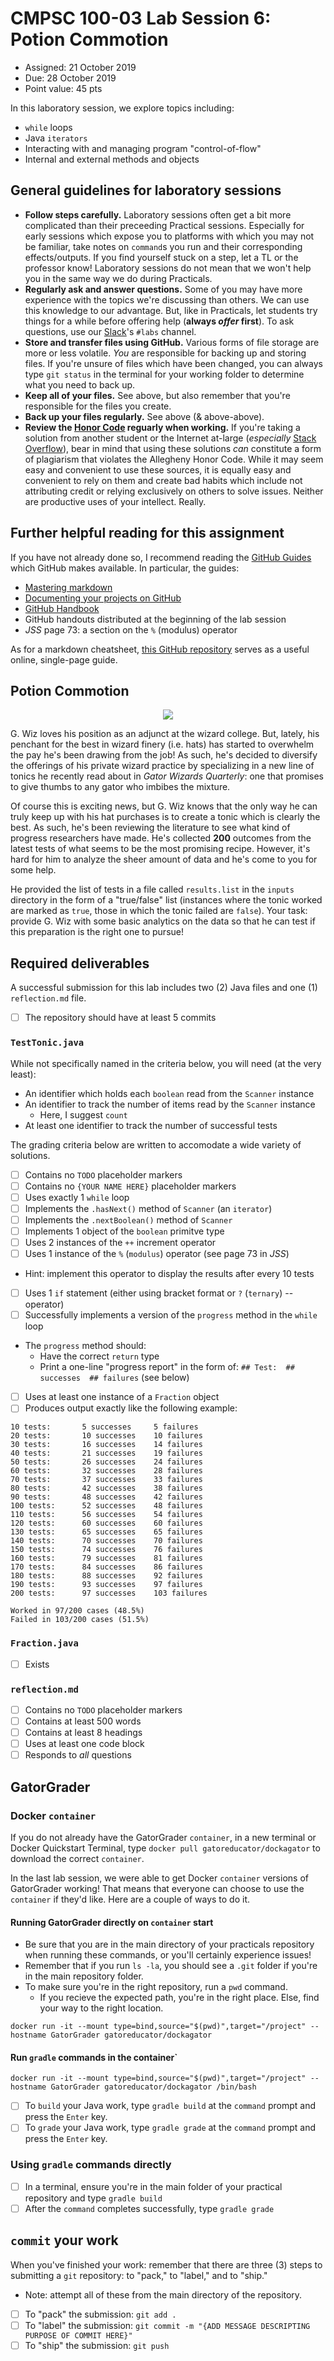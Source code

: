 # CMPSC 100-03 Lab Session 6: Potion Commotion
* Assigned: 21 October 2019
* Due: 28 October 2019
* Point value: 45 pts

In this laboratory session, we explore topics including: 

* `while` loops
* Java `iterators`
* Interacting with and managing program "control-of-flow"
* Internal and external methods and objects

## General guidelines for laboratory sessions

* **Follow steps carefully.** Laboratory sessions often get a bit more complicated than their preceeding Practical sessions. Especially for early sessions which expose you to platforms with which you may not be familiar, take notes on `command`s you run and their corresponding effects/outputs. If you find yourself stuck on a step, let a TL or the professor know! Laboratory sessions do not mean that we won't help you in the same way we do during Practicals.
* **Regularly ask and answer questions.** Some of you may have more experience with the topics we're discussing than others. We can use this knowledge to our advantage. But, like in Practicals, let students try things for a while before offering help (**always _offer_ first**). To ask questions, use our [Slack](https://cmpsc100fall2019.slack.com)'s `#labs` channel.
* **Store and transfer files using GitHub.** Various forms of file storage are more or less volatile. *You* are responsible for backing up and storing files. If you're unsure of files which have been changed, you can always type `git status` in the terminal for your working folder to determine what you need to back up.
* **Keep all of your files.** See above, but also remember that you're responsible for the files you create.
* **Back up your files regularly.** See above (& above-above).
* **Review the [Honor Code](https://sites.allegheny.edu/about/honor-code/) reguarly when working.** If you're taking a solution from another student or the Internet at-large (_especially_ [Stack Overflow](https://stackoverflow.com)), bear in mind that using these solutions _can_ constitute a form of plagiarism that violates the Allegheny Honor Code. While it may seem easy and convenient to use these sources, it is equally easy and convenient to rely on them and create bad habits which include not attributing credit or relying exclusively on others to solve issues. Neither are productive uses of your intellect. Really.

## Further helpful reading for this assignment

If you have not already done so, I recommend reading the [GitHub Guides](https://guides.github.com) which GitHub makes available. In particular, the guides:
* [Mastering markdown](https://guides.github.com/features/mastering-markdown/)
* [Documenting your projects on GitHub](https://guides.github.com/features/wikis/)
* [GitHub Handbook](https://guides.github.com/introduction/git-handbook/)
* GitHub handouts distributed at the beginning of the lab session
* _JSS_ page 73: a section on the `%` (modulus) operator

As for a markdown cheatsheet, [this GitHub repository](https://github.com/adam-p/markdown-here/wiki/Markdown-Cheatsheet) serves as a useful online, single-page guide.

## Potion Commotion

<center>
<img src = "https://external-content.duckduckgo.com/iu/?u=http%3A%2F%2Ffc09.deviantart.net%2Ffs71%2Ff%2F2013%2F187%2Ff%2F1%2F8_bit_potion_by_captaintoog-d6cc1f1.png&f=1&nofb=1">
</center>

G. Wiz loves his position as an adjunct at the wizard college. But, lately, his penchant for the best in wizard finery (i.e. hats) has started to overwhelm the pay he's been drawing from the job! As such, he's decided to diversify the offerings of his private wizard practice by specializing in a new line of tonics he recently read about in _Gator Wizards Quarterly_: one that promises to give thumbs to any gator who imbibes the mixture.

Of course this is exciting news, but G. Wiz knows that the only way he can truly keep up with his hat purchases is to create a tonic which is clearly the best. As such, he's been reviewing the literature to see what kind of progress researchers have made. He's collected **200** outcomes from the latest tests of what seems to be the most promising recipe. However, it's hard for him to analyze the sheer amount of data and he's come to you for some help.

He provided the list of tests in a file called `results.list` in the `inputs` directory in the form of a "true/false" list (instances where the tonic worked are marked as `true`, those in which the tonic failed are `false`). Your task: provide G. Wiz with some basic analytics on the data so that he can test if this preparation is the right one to pursue!

## Required deliverables

A successful submission for this lab includes two (2) Java files and one (1) `reflection.md` file.

- [ ] The repository should have at least 5 commits

### `TestTonic.java`

While not specifically named in the criteria below, you will need (at the very least):

* An identifier which holds each `boolean` read from the `Scanner` instance
* An identifier to track the number of items read by the `Scanner` instance
    * Here, I suggest `count`
* At least one identifier to track the number of successful tests

The grading criteria below are written to accomodate a wide variety of solutions.

- [ ] Contains no `TODO` placeholder markers
- [ ] Contains no `{YOUR NAME HERE}` placeholder markers
- [ ] Uses exactly 1 `while` loop
- [ ] Implements the `.hasNext()` method of `Scanner` (an `iterator`)
- [ ] Implements the `.nextBoolean()` method of `Scanner`
- [ ] Implements 1 object of the `boolean` primitve type
- [ ] Uses 2 instances of the `++` increment operator
- [ ] Uses 1 instance of the `%` (`modulus`) operator (see page 73 in _JSS_)
* Hint: implement this operator to display the results after every 10 tests
- [ ] Uses 1 `if` statement (either using bracket format or `?` (`ternary`) -- operator)
- [ ] Successfully implements a version of the `progress` method in the `while` loop
* The `progress` method should:
    * Have the correct `return` type
    * Print a one-line "progress report" in the form of: `## Test:  ## successes  ## failures` (see below)
- [ ] Uses at least one instance of a `Fraction` object
- [ ] Produces output exactly like the following example:

```
10 tests:       5 successes     5 failures
20 tests:       10 successes    10 failures
30 tests:       16 successes    14 failures
40 tests:       21 successes    19 failures
50 tests:       26 successes    24 failures
60 tests:       32 successes    28 failures
70 tests:       37 successes    33 failures
80 tests:       42 successes    38 failures
90 tests:       48 successes    42 failures
100 tests:      52 successes    48 failures
110 tests:      56 successes    54 failures
120 tests:      60 successes    60 failures
130 tests:      65 successes    65 failures
140 tests:      70 successes    70 failures
150 tests:      74 successes    76 failures
160 tests:      79 successes    81 failures
170 tests:      84 successes    86 failures
180 tests:      88 successes    92 failures
190 tests:      93 successes    97 failures
200 tests:      97 successes    103 failures

Worked in 97/200 cases (48.5%)
Failed in 103/200 cases (51.5%)
```

### `Fraction.java`

- [ ] Exists

### `reflection.md`

- [ ] Contains no `TODO` placeholder markers
- [ ] Contains at least 500 words
- [ ] Contains at least 8 headings
- [ ] Uses at least one code block
- [ ] Responds to _all_ questions

## GatorGrader

### Docker `container`

If you do not already have the GatorGrader `container`, in a new terminal or Docker Quickstart Terminal, type `docker pull gatoreducator/dockagator` to download the correct `container`.

In the last lab session, we were able to get Docker `container` versions of GatorGrader working! That means that everyone can choose to use the `container` if they'd like. Here are a couple of ways to do it.

#### Running GatorGrader directly on `container` start

* Be sure that you are in the main directory of your practicals repository when running these commands, or you'll certainly experience issues!
* Remember that if you run `ls -la`, you should see a `.git` folder if you're in the main repository folder.
* To make sure you're in the right repository, run a `pwd` command.
    * If you recieve the expected path, you're in the right place. Else, find your way to the right location.

```
docker run -it --mount type=bind,source="$(pwd)",target="/project" --hostname GatorGrader gatoreducator/dockagator
```

#### Run `gradle` commands in the container`

```
docker run -it --mount type=bind,source="$(pwd)",target="/project" --hostname GatorGrader gatoreducator/dockagator /bin/bash
```

- [ ] To `build` your Java work, type `gradle build` at the `command` prompt and press the `Enter` key.
- [ ] To `grade` your Java work, type `gradle grade` at the `command` prompt and press the `Enter` key.

### Using `gradle` commands directly

- [ ] In a terminal, ensure you're in the main folder of your practical repository and type `gradle build`
- [ ] After the `command` completes successfully, type `gradle grade`

## `commit` your work

When you've finished your work: remember that there are three (3) steps to submitting a `git` repository: to "pack," to "label," and to "ship."

* Note: attempt all of these from the main directory of the repository.

- [ ] To "pack" the submission: `git add .`
- [ ] To "label" the submission: `git commit -m "{ADD MESSAGE DESCRIPTING PURPOSE OF COMMIT HERE}"`
- [ ] To "ship" the submission: `git push`